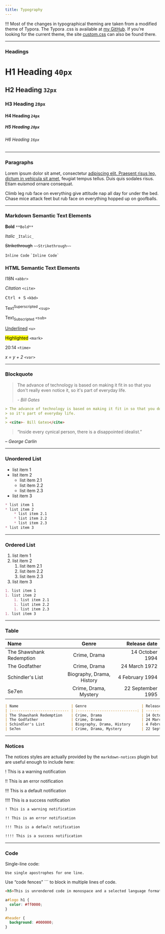 ```yaml
---
title: Typography
---
```


!!! Most of the changes in typographical theming are taken from a modified theme of Typora. The Typora .css is available at [my GitHub](https://github.com/matchavez/TyporaThemes/). If you're looking for the current theme, the site [custom.css](https://github.com/matchavez/mc/blob/master/themes/learn2/css/custom.css) can also be found there.

---

### Headings


# H1 Heading `40px`

## H2 Heading `32px`

### H3 Heading `28px`

#### H4 Heading `24px`

##### H5 Heading `20px`

###### H6 Heading `16px`

---

### Paragraphs

Lorem ipsum dolor sit amet, consectetur [adipiscing elit. Praesent risus leo, dictum in vehicula sit amet](#), feugiat tempus tellus. Duis quis sodales risus. Etiam euismod ornare consequat.

Climb leg rub face on everything give attitude nap all day for under the bed. Chase mice attack feet but rub face on everything hopped up on goofballs.

---

### Markdown Semantic Text Elements

**Bold** `**Bold**`

_Italic_ `_Italic_`

~~Strikethrough~~ `~~Strikethrough~~`

`Inline Code` `` `Inline Code` ``

### HTML Semantic Text Elements

<abbr>I18N</abbr> `<abbr>`

<cite>Citation</cite> `<cite>`

<kbd>Ctrl + S</kbd> `<kbd>`

Text<sup>Superscripted</sup> `<sup>`

Text<sub>Subscripted</sub> `<sub>`

<u>Underlined</u> `<u>`

<mark>Highlighted</mark> `<mark>`

<time>20:14</time> `<time>`

<var>x = y + 2</var> `<var>`

---

### Blockquote

> The advance of technology is based on making it fit in so that you don't really even notice it,
> so it's part of everyday life.
>
> <cite>- Bill Gates</cite>

```markdown
> The advance of technology is based on making it fit in so that you don't really even notice it,
> so it's part of everyday life.
>
> <cite>- Bill Gates</cite>
```

> “Inside every cynical person, there is a disappointed idealist.”

<cite>– George Carlin</cite>

---

### Unordered List

* list item 1
* list item 2
    * list item 2.1
    * list item 2.2
    * list item 2.3
* list item 3

```markdown
* list item 1
* list item 2
    * list item 2.1
    * list item 2.2
    * list item 2.3
* list item 3
```

---


### Ordered List

1. list item 1
1. list item 2
    1. list item 2.1
    1. list item 2.2
    1. list item 2.3
1. list item 3

```markdown
1. list item 1
1. list item 2
    1. list item 2.1
    1. list item 2.2
    1. list item 2.3
1. list item 3
```

---


### Table

| Name                        | Genre                         | Release date         |
| :-------------------------- | :---------------------------: | -------------------: |
| The Shawshank Redemption    | Crime, Drama                  | 14 October 1994      |
| The Godfather               | Crime, Drama                  | 24 March 1972        |
| Schindler's List            | Biography, Drama, History     | 4 February 1994      |
| Se7en                       | Crime, Drama, Mystery         | 22 September 1995    |

```markdown
| Name                        | Genre                         | Release date         |
| :-------------------------- | :---------------------------: | -------------------: |
| The Shawshank Redemption    | Crime, Drama                  | 14 October 1994      |
| The Godfather               | Crime, Drama                  | 24 March 1972        |
| Schindler's List            | Biography, Drama, History     | 4 February 1994      |
| Se7en                       | Crime, Drama, Mystery         | 22 September 1995    |
```

---

### Notices

The notices styles are actually provided by the `markdown-notices` plugin but are useful enough to include here:

! This is a warning notification

!! This is an error notification

!!! This is a default notification

!!!! This is a success notification


```markdown
! This is a warning notification

!! This is an error notification

!!! This is a default notification

!!!! This is a success notification
```

---


### Code

Single-line code:

`Use single apostrophes for one line.`

Use “code fences” \`\`\` to block in multiple lines of code.

```html
<h5>This is unrendered code in monospace and a selected language format...</h5>
```

```css
a#logo h1 {
  color: #ff0000;
}

#header {
  background: #000000;
}
```